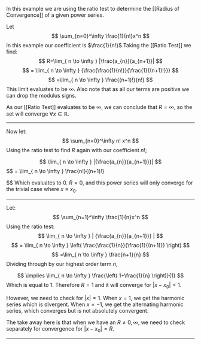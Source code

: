 In this example we are using the ratio test to determine the [[Radius of Convergence]] of a given power series.

Let
$$
\sum_{n=0}^\infty \frac{1}{n!}x^n
$$
In this example our coefficient is $\frac{1}{n!}$.Taking the [[Ratio Test]] we find:$$
R=\lim_{ n \to \infty } |\frac{a_{n}}{a_{n+1}}|
$$
$$
= \lim_{ n \to \infty } {\frac{\frac{1}{n!}}{\frac{1}{(n+1)!}}}
$$
$$
=\lim_{ n \to \infty } \frac{(n+1)!}{n!}
$$
This limit evaluates to be $\infty$. Also note that as all our terms are positive we can drop the modulus signs. 

As our [[Ratio Test]] evaluates to be $\infty$, we can conclude that $R = \infty$, so the set will converge $\forall x\in \mathbb{R}$.

---
Now let:$$
\sum_{n=0}^\infty n! x^n
$$
Using the ratio test to find $R$ again with our coefficient $n!$;

$$
\lim_{ n \to \infty } |{\frac{a_{n}}{a_{n+1}}}|
$$
$$
= \lim_{ n \to \infty } \frac{n!}{(n+1)!}

$$
Which evaluates to $0$. $R=0$, and this power series will only converge for the trivial case where $x\equiv x_{0}$.

---
Let:
$$
\sum_{n=1}^\infty \frac{1}{n}x^n
$$
Using the ratio test:
$$
\lim_{ n \to \infty } | {\frac{a_{n}}{a_{n+1}}} |
$$
$$
= \lim_{ n \to \infty } \left( \frac{\frac{1}{n}}{\frac{1}{(n+1)}} \right) 
$$
$$
=\lim_{ n \to \infty } \frac{n+1}{n}
$$
Dividing through by our highest order term $n$,

$$
\implies \lim_{ n \to \infty } \frac{\left( 1+\frac{1}{n} \right)}{1}
$$
Which is equal to 1. Therefore $R=1$ and it will converge for $|x-x_{0}| < 1$.

However, we need to check for $|x| = 1$. When $x=1$, we get the harmonic series which is divergent. When $x=-1$, we get the alternating harmonic series, which converges but is not absolutely convergent.

The take away here is that when we have an $R\neq 0, \infty$, we need to check separately for convergence for $|x-x_{0}| = R$.

---
